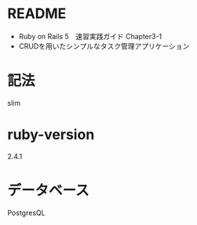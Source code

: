 # README

- Ruby on Rails 5　速習実践ガイド Chapter3-1
- CRUDを用いたシンプルなタスク管理アプリケーション

# 記法
slim

# ruby-version
2.4.1

# データベース
PostgresQL
